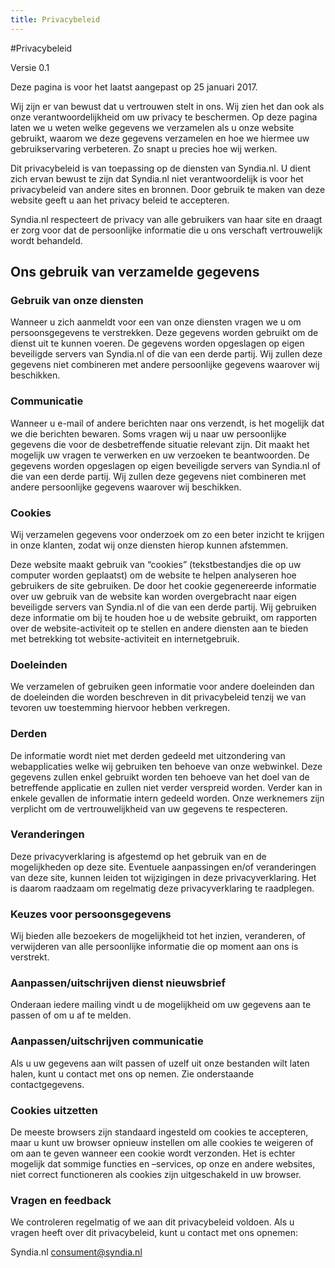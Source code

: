 ```yaml
---
title: Privacybeleid
---
```


#Privacybeleid

Versie 0.1

Deze pagina is voor het laatst aangepast op 25 januari 2017.

Wij zijn er van bewust dat u vertrouwen stelt in ons. Wij zien het dan ook als onze verantwoordelijkheid om uw privacy te beschermen. Op deze pagina laten we u weten welke gegevens we verzamelen als u onze website gebruikt, waarom we deze gegevens verzamelen en hoe we hiermee uw gebruikservaring verbeteren. Zo snapt u precies hoe wij werken.

Dit privacybeleid is van toepassing op de diensten van Syndia.nl. U dient zich ervan bewust te zijn dat Syndia.nl niet verantwoordelijk is voor het privacybeleid van andere sites en bronnen. Door gebruik te maken van deze website geeft u aan het privacy beleid te accepteren.

Syndia.nl respecteert de privacy van alle gebruikers van haar site en draagt er zorg voor dat de persoonlijke informatie die u ons verschaft vertrouwelijk wordt behandeld.

## Ons gebruik van verzamelde gegevens

### Gebruik van onze diensten
Wanneer u zich aanmeldt voor een van onze diensten vragen we u om persoonsgegevens te verstrekken. Deze gegevens worden gebruikt om de dienst uit te kunnen voeren. De gegevens worden opgeslagen op eigen beveiligde servers van Syndia.nl of die van een derde partij. Wij zullen deze gegevens niet combineren met andere persoonlijke gegevens waarover wij beschikken.

### Communicatie
Wanneer u e-mail of andere berichten naar ons verzendt, is het mogelijk dat we die berichten bewaren. Soms vragen wij u naar uw persoonlijke gegevens die voor de desbetreffende situatie relevant zijn. Dit maakt het mogelijk uw vragen te verwerken en uw verzoeken te beantwoorden. De gegevens worden opgeslagen op eigen beveiligde servers van Syndia.nl of die van een derde partij. Wij zullen deze gegevens niet combineren met andere persoonlijke gegevens waarover wij beschikken.

### Cookies
Wij verzamelen gegevens voor onderzoek om zo een beter inzicht te krijgen in onze klanten, zodat wij onze diensten hierop kunnen afstemmen.

Deze website maakt gebruik van “cookies” (tekstbestandjes die op uw computer worden geplaatst) om de website te helpen analyseren hoe gebruikers de site gebruiken. De door het cookie gegenereerde informatie over uw gebruik van de website kan worden overgebracht naar eigen beveiligde servers van Syndia.nl of die van een derde partij. Wij gebruiken deze informatie om bij te houden hoe u de website gebruikt, om rapporten over de website-activiteit op te stellen en andere diensten aan te bieden met betrekking tot website-activiteit en internetgebruik.

### Doeleinden
We verzamelen of gebruiken geen informatie voor andere doeleinden dan de doeleinden die worden beschreven in dit privacybeleid tenzij we van tevoren uw toestemming hiervoor hebben verkregen.

### Derden
De informatie wordt niet met derden gedeeld met uitzondering van webapplicaties welke wij gebruiken ten behoeve van onze webwinkel. Deze gegevens zullen enkel gebruikt worden ten behoeve van het doel van de betreffende applicatie en zullen niet verder verspreid worden. Verder kan in enkele gevallen de informatie intern gedeeld worden. Onze werknemers zijn verplicht om de vertrouwelijkheid van uw gegevens te respecteren.

### Veranderingen
Deze privacyverklaring is afgestemd op het gebruik van en de mogelijkheden op deze site. Eventuele aanpassingen en/of veranderingen van deze site, kunnen leiden tot wijzigingen in deze privacyverklaring. Het is daarom raadzaam om regelmatig deze privacyverklaring te raadplegen.

### Keuzes voor persoonsgegevens
Wij bieden alle bezoekers de mogelijkheid tot het inzien, veranderen, of verwijderen van alle persoonlijke informatie die op moment aan ons is verstrekt.

### Aanpassen/uitschrijven dienst nieuwsbrief
Onderaan iedere mailing vindt u de mogelijkheid om uw gegevens aan te passen of om u af te melden.

### Aanpassen/uitschrijven communicatie
Als u uw gegevens aan wilt passen of uzelf uit onze bestanden wilt laten halen, kunt u contact met ons op nemen. Zie onderstaande contactgegevens.

### Cookies uitzetten
De meeste browsers zijn standaard ingesteld om cookies te accepteren, maar u kunt uw browser opnieuw instellen om alle cookies te weigeren of om aan te geven wanneer een cookie wordt verzonden. Het is echter mogelijk dat sommige functies en –services, op onze en andere websites, niet correct functioneren als cookies zijn uitgeschakeld in uw browser.

### Vragen en feedback

We controleren regelmatig of we aan dit privacybeleid voldoen. Als u vragen heeft over dit privacybeleid, kunt u contact met ons opnemen:

Syndia.nl
consument@syndia.nl